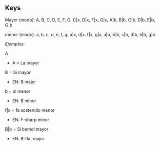 ## Keys
Mayor (modo): A, B, C, D, E, F, G, C|x, D|x, F|x, G|x, A|b, B|b, C|b, D|b, E|b, G|b

menor (modo): a, b, c, d, e, f, g, a|x, d|x, f|x, g|x, a|b, b|b, c|b, d|b, e|b, g|b



_Ejemplos_:

A

- A = La mayor

B = Si mayor

- EN: B major

b = si menor

- EN: B minor

f|x = fa sostenido menor

- EN: F-sharp minor

B|b = Si bemol mayor

- EN: B-flat major
